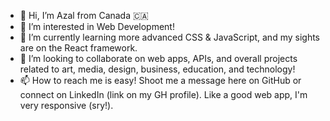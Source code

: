- 👋 Hi, I’m Azal from Canada 🇨🇦
- 👀 I’m interested in Web Development!
- 🌱 I’m currently learning more advanced CSS & JavaScript, and my sights are on the React framework.
- 💞️ I’m looking to collaborate on web apps, APIs, and overall projects related to art, media, design, business, education, and technology!
- 📫 How to reach me is easy! Shoot me a message here on GitHub or connect on LinkedIn (link on my GH profile). Like a good web app, I'm very responsive (sry!).

<!---
azalAbedi/azalAbedi is a ✨ special ✨ repository because its `README.md` (this file) appears on your GitHub profile.
You can click the Preview link to take a look at your changes.
--->
